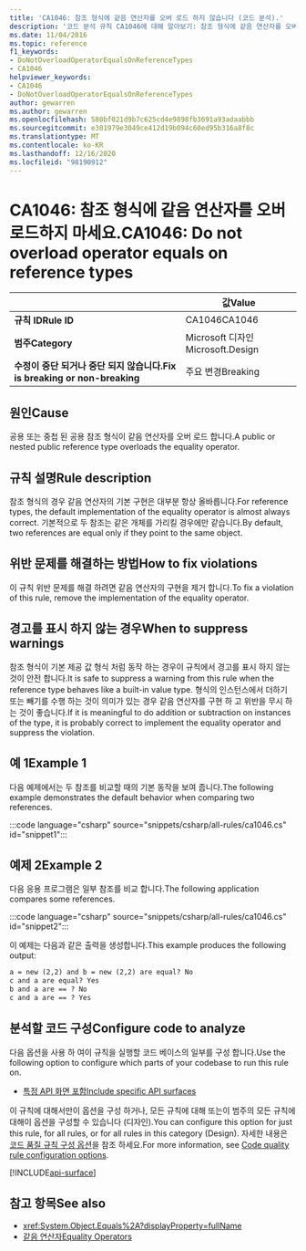 ```yaml
---
title: 'CA1046: 참조 형식에 같음 연산자를 오버 로드 하지 않습니다 (코드 분석).'
description: '코드 분석 규칙 CA1046에 대해 알아보기: 참조 형식에 같음 연산자를 오버 로드 하지 않습니다.'
ms.date: 11/04/2016
ms.topic: reference
f1_keywords:
- DoNotOverloadOperatorEqualsOnReferenceTypes
- CA1046
helpviewer_keywords:
- CA1046
- DoNotOverloadOperatorEqualsOnReferenceTypes
author: gewarren
ms.author: gewarren
ms.openlocfilehash: 580bf021d9b7c625cd4e9898fb3691a93adaabbb
ms.sourcegitcommit: e301979e3049ce412d19b094c60ed95b316a8f8c
ms.translationtype: MT
ms.contentlocale: ko-KR
ms.lasthandoff: 12/16/2020
ms.locfileid: "98190912"
---
```

# <a name="ca1046-do-not-overload-operator-equals-on-reference-types"></a><span data-ttu-id="6a4d7-103">CA1046: 참조 형식에 같음 연산자를 오버로드하지 마세요.</span><span class="sxs-lookup"><span data-stu-id="6a4d7-103">CA1046: Do not overload operator equals on reference types</span></span>

| | <span data-ttu-id="6a4d7-104">값</span><span class="sxs-lookup"><span data-stu-id="6a4d7-104">Value</span></span> |
|-|-|
| <span data-ttu-id="6a4d7-105">**규칙 ID**</span><span class="sxs-lookup"><span data-stu-id="6a4d7-105">**Rule ID**</span></span> |<span data-ttu-id="6a4d7-106">CA1046</span><span class="sxs-lookup"><span data-stu-id="6a4d7-106">CA1046</span></span>|
| <span data-ttu-id="6a4d7-107">**범주**</span><span class="sxs-lookup"><span data-stu-id="6a4d7-107">**Category**</span></span> |<span data-ttu-id="6a4d7-108">Microsoft 디자인</span><span class="sxs-lookup"><span data-stu-id="6a4d7-108">Microsoft.Design</span></span>|
| <span data-ttu-id="6a4d7-109">**수정이 중단 되거나 중단 되지 않습니다.**</span><span class="sxs-lookup"><span data-stu-id="6a4d7-109">**Fix is breaking or non-breaking**</span></span> |<span data-ttu-id="6a4d7-110">주요 변경</span><span class="sxs-lookup"><span data-stu-id="6a4d7-110">Breaking</span></span>|

## <a name="cause"></a><span data-ttu-id="6a4d7-111">원인</span><span class="sxs-lookup"><span data-stu-id="6a4d7-111">Cause</span></span>

<span data-ttu-id="6a4d7-112">공용 또는 중첩 된 공용 참조 형식이 같음 연산자를 오버 로드 합니다.</span><span class="sxs-lookup"><span data-stu-id="6a4d7-112">A public or nested public reference type overloads the equality operator.</span></span>

## <a name="rule-description"></a><span data-ttu-id="6a4d7-113">규칙 설명</span><span class="sxs-lookup"><span data-stu-id="6a4d7-113">Rule description</span></span>

<span data-ttu-id="6a4d7-114">참조 형식의 경우 같음 연산자의 기본 구현은 대부분 항상 올바릅니다.</span><span class="sxs-lookup"><span data-stu-id="6a4d7-114">For reference types, the default implementation of the equality operator is almost always correct.</span></span> <span data-ttu-id="6a4d7-115">기본적으로 두 참조는 같은 개체를 가리킬 경우에만 같습니다.</span><span class="sxs-lookup"><span data-stu-id="6a4d7-115">By default, two references are equal only if they point to the same object.</span></span>

## <a name="how-to-fix-violations"></a><span data-ttu-id="6a4d7-116">위반 문제를 해결하는 방법</span><span class="sxs-lookup"><span data-stu-id="6a4d7-116">How to fix violations</span></span>

<span data-ttu-id="6a4d7-117">이 규칙 위반 문제를 해결 하려면 같음 연산자의 구현을 제거 합니다.</span><span class="sxs-lookup"><span data-stu-id="6a4d7-117">To fix a violation of this rule, remove the implementation of the equality operator.</span></span>

## <a name="when-to-suppress-warnings"></a><span data-ttu-id="6a4d7-118">경고를 표시 하지 않는 경우</span><span class="sxs-lookup"><span data-stu-id="6a4d7-118">When to suppress warnings</span></span>

<span data-ttu-id="6a4d7-119">참조 형식이 기본 제공 값 형식 처럼 동작 하는 경우이 규칙에서 경고를 표시 하지 않는 것이 안전 합니다.</span><span class="sxs-lookup"><span data-stu-id="6a4d7-119">It is safe to suppress a warning from this rule when the reference type behaves like a built-in value type.</span></span> <span data-ttu-id="6a4d7-120">형식의 인스턴스에서 더하기 또는 빼기를 수행 하는 것이 의미가 있는 경우 같음 연산자를 구현 하 고 위반을 무시 하는 것이 좋습니다.</span><span class="sxs-lookup"><span data-stu-id="6a4d7-120">If it is meaningful to do addition or subtraction on instances of the type, it is probably correct to implement the equality operator and suppress the violation.</span></span>

## <a name="example-1"></a><span data-ttu-id="6a4d7-121">예 1</span><span class="sxs-lookup"><span data-stu-id="6a4d7-121">Example 1</span></span>

<span data-ttu-id="6a4d7-122">다음 예제에서는 두 참조를 비교할 때의 기본 동작을 보여 줍니다.</span><span class="sxs-lookup"><span data-stu-id="6a4d7-122">The following example demonstrates the default behavior when comparing two references.</span></span>

:::code language="csharp" source="snippets/csharp/all-rules/ca1046.cs" id="snippet1":::

## <a name="example-2"></a><span data-ttu-id="6a4d7-123">예제 2</span><span class="sxs-lookup"><span data-stu-id="6a4d7-123">Example 2</span></span>

<span data-ttu-id="6a4d7-124">다음 응용 프로그램은 일부 참조를 비교 합니다.</span><span class="sxs-lookup"><span data-stu-id="6a4d7-124">The following application compares some references.</span></span>

:::code language="csharp" source="snippets/csharp/all-rules/ca1046.cs" id="snippet2":::

<span data-ttu-id="6a4d7-125">이 예제는 다음과 같은 출력을 생성합니다.</span><span class="sxs-lookup"><span data-stu-id="6a4d7-125">This example produces the following output:</span></span>

```txt
a = new (2,2) and b = new (2,2) are equal? No
c and a are equal? Yes
b and a are == ? No
c and a are == ? Yes
```

## <a name="configure-code-to-analyze"></a><span data-ttu-id="6a4d7-126">분석할 코드 구성</span><span class="sxs-lookup"><span data-stu-id="6a4d7-126">Configure code to analyze</span></span>

<span data-ttu-id="6a4d7-127">다음 옵션을 사용 하 여이 규칙을 실행할 코드 베이스의 일부를 구성 합니다.</span><span class="sxs-lookup"><span data-stu-id="6a4d7-127">Use the following option to configure which parts of your codebase to run this rule on.</span></span>

- [<span data-ttu-id="6a4d7-128">특정 API 화면 포함</span><span class="sxs-lookup"><span data-stu-id="6a4d7-128">Include specific API surfaces</span></span>](#include-specific-api-surfaces)

<span data-ttu-id="6a4d7-129">이 규칙에 대해서만이 옵션을 구성 하거나, 모든 규칙에 대해 또는이 범주의 모든 규칙에 대해이 옵션을 구성할 수 있습니다 (디자인).</span><span class="sxs-lookup"><span data-stu-id="6a4d7-129">You can configure this option for just this rule, for all rules, or for all rules in this category (Design).</span></span> <span data-ttu-id="6a4d7-130">자세한 내용은 [코드 품질 규칙 구성 옵션](../code-quality-rule-options.md)을 참조 하세요.</span><span class="sxs-lookup"><span data-stu-id="6a4d7-130">For more information, see [Code quality rule configuration options](../code-quality-rule-options.md).</span></span>

[!INCLUDE[api-surface](~/includes/code-analysis/api-surface.md)]

## <a name="see-also"></a><span data-ttu-id="6a4d7-131">참고 항목</span><span class="sxs-lookup"><span data-stu-id="6a4d7-131">See also</span></span>

- <xref:System.Object.Equals%2A?displayProperty=fullName>
- [<span data-ttu-id="6a4d7-132">같음 연산자</span><span class="sxs-lookup"><span data-stu-id="6a4d7-132">Equality Operators</span></span>](../../../standard/design-guidelines/equality-operators.md)
